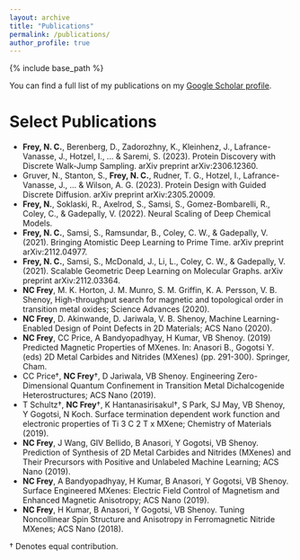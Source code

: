 ```yaml
---
layout: archive
title: "Publications"
permalink: /publications/
author_profile: true
---
```


{% include base_path %}

You can find a full list of my publications on my [Google Scholar profile](https://scholar.google.com/citations?user=IMUja60AAAAJ).

Select Publications
====
* **Frey, N. C.**, Berenberg, D., Zadorozhny, K., Kleinhenz, J., Lafrance-Vanasse, J., Hotzel, I., ... & Saremi, S. (2023). Protein Discovery with Discrete Walk-Jump Sampling. arXiv preprint arXiv:2306.12360.
* Gruver, N., Stanton, S., **Frey, N. C.**, Rudner, T. G., Hotzel, I., Lafrance-Vanasse, J., ... & Wilson, A. G. (2023). Protein Design with Guided Discrete Diffusion. arXiv preprint arXiv:2305.20009.
* **Frey, N.**, Soklaski, R., Axelrod, S., Samsi, S., Gomez-Bombarelli, R., Coley, C., & Gadepally, V. (2022). Neural Scaling of Deep Chemical Models.
* **Frey, N. C.**, Samsi, S., Ramsundar, B., Coley, C. W., & Gadepally, V. (2021). Bringing Atomistic Deep Learning to Prime Time. arXiv preprint arXiv:2112.04977.
* **Frey, N. C.**, Samsi, S., McDonald, J., Li, L., Coley, C. W., & Gadepally, V. (2021). Scalable Geometric Deep Learning on Molecular Graphs. arXiv preprint arXiv:2112.03364.
* **NC Frey**, M. K. Horton, J. M. Munro, S. M. Griffin, K. A. Persson, V. B. Shenoy, High-throughput search for magnetic and topological order in transition metal oxides; Science Advances (2020).
* **NC Frey**, D. Akinwande, D. Jariwala, V. B. Shenoy, Machine Learning-Enabled Design of Point Defects in 2D Materials; ACS Nano (2020).
* **NC Frey**, CC Price, A Bandyopadhyay, H Kumar, VB Shenoy. (2019) Predicted Magnetic Properties of MXenes. In: Anasori B., Gogotsi Y. (eds) 2D Metal Carbides and Nitrides (MXenes) (pp. 291-300). Springer, Cham.
* CC Price&dagger;, **NC Frey**&dagger;, D Jariwala, VB Shenoy. Engineering Zero-Dimensional Quantum Confinement in Transition Metal Dichalcogenide Heterostructures; ACS Nano (2019).
* T Schultz&dagger;, **NC Frey**&dagger;, K Hantanasirisakul&dagger;, S Park, SJ May, VB Shenoy, Y Gogotsi, N Koch. Surface termination dependent work function and electronic properties of Ti 3 C 2 T x MXene; Chemistry of Materials (2019).
* **NC Frey**, J Wang, GIV Bellido, B Anasori, Y Gogotsi, VB Shenoy. Prediction of Synthesis of 2D Metal Carbides and Nitrides (MXenes) and Their Precursors with Positive and Unlabeled Machine Learning; ACS Nano (2019).
* **NC Frey**, A Bandyopadhyay, H Kumar, B Anasori, Y Gogotsi, VB Shenoy. Surface Engineered MXenes: Electric Field Control of Magnetism and Enhanced Magnetic Anisotropy; ACS Nano (2019).
* **NC Frey**, H Kumar, B Anasori, Y Gogotsi, VB Shenoy. Tuning Noncollinear Spin Structure and Anisotropy in Ferromagnetic Nitride MXenes; ACS Nano (2018).

&dagger; Denotes equal contribution.
